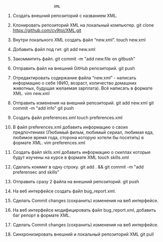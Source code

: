 			              XML
1. Создать внешний репозиторий c названием XML.
2. Клонировать репозиторий XML на локальный компьютер.
git clone https://github.com/cv9toi/XML.git

3. Внутри локального XML создать файл “new.xml”.
touch new.xml

4. Добавить файл под гит.
git add new.xml
 
5. Закоммитить файл.
git commit -m "add new.file on gitbush"

6. Отправить файл на внешний GitHub репозиторий.
git push

7. Отредактировать содержание файла “new.xml” - написать информацию о себе (ФИО, возраст, количество домашних животных, будущая желаемая зарплата). Всё написать в формате XML.
vim new.xml

8. Отправить изменения на внешний репозиторий.
git add new.xml
git commit -m "add info"
git push

9. Создать файл preferences.xml
touch preferences.xml

10. В файл preferences.xml добавить информацию о своих предпочтениях (Любимый фильм, любимый сериал, любимая еда, любимое время года, сторона которую хотели бы посетить) в формате XML.
vim preferences.xml

11. Создать файл sklls.xml добавить информацию о скиллах которые будут изучены на курсе в формате XML
touch skills.xml

12. Сделать коммит в одну строку.
git add . && git commit -m "add preferensec and skills"

13. Отправить сразу 2 файла на внешний репозиторий.
git push

14. На веб интерфейсе создать файл bug_report.xml.
15. Сделать Commit changes (сохранить) изменения на веб интерфейсе.
16. На веб интерфейсе модифицировать файл bug_report.xml, добавить баг репорт в формате XML.
17. Сделать Commit changes (сохранить) изменения на веб интерфейсе.
18. Синхронизировать внешний и локальный репозиторий XML
git pull
